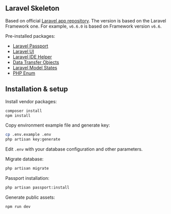 ## Laravel Skeleton

Based on official [Laravel app repository](https://github.com/laravel/laravel).
The version is based on the Laravel Framework one. For example, `v6.6.0` is based on Framework version `v6.6`.

Pre-installed packages:
- [Laravel Passport](https://github.com/laravel/passport)
- [Laravel UI](https://github.com/laravel/ui)
- [Laravel IDE Helper](https://github.com/barryvdh/laravel-ide-helper)
- [Data Transfer Objects](https://github.com/spatie/data-transfer-object)
- [Laravel Model States](https://github.com/spatie/laravel-model-states)
- [PHP Enum](https://github.com/myclabs/php-enum)

## Installation & setup
Install vendor packages:
```sh
composer install
npm install
```

Copy environment example file and generate key:
```sh
cp .env.example .env
php artisan key:generate
```
Edit `.env` with your database configuration and other parameters.

Migrate database:
```sh
php artisan migrate
```

Passport installation:
```sh
php artisan passport:install
```

Generate public assets:
```sh
npm run dev
```
